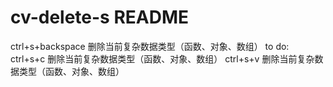 # cv-delete-s README
ctrl+s+backspace 删除当前复杂数据类型（函数、对象、数组）
to do:
ctrl+s+c 删除当前复杂数据类型（函数、对象、数组）
ctrl+s+v 删除当前复杂数据类型（函数、对象、数组）
